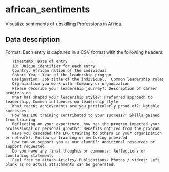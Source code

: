 # african_sentiments
Visualize sentiments of upskilling Professions in Africa.

## Data description

   Format: Each entry is captured in a CSV format with the following headers:
   
       Timestamp: Date of entry                  
       ID: Unique identifier for each entry                  
       Country: African nation of the individual            
       Cohort Year: Year of the leadership program               
       Designation: Job title of the individual,  Common leadership roles              
       Organization you work with: Company or organization                 
       Please describe your leadership journey?: Description of career progression          
       What has shaped your leadership style?: Preferred approach to leadership, Common influences on leadership style                
       What recent achievements are you particularly proud of?: Notable successes           
       How has LMG training contributed to your success?: Skills gained from training       
       Reflecting on your experience, how has the program impacted your professional or personal growth?: Benefits noticed from the program             
       Have you cascaded the LMG training to others in your organization or network?: Follow-up training or mentoring provided           
       How can we support you as our alumni?: Additional resources or support requested     
       Do you have any final thoughts or comments: Reflections or concluding statements   
       Feel free to attach Aricles/ Publications/ Photos / videos: Left blank as no actual attachments can be generated.
